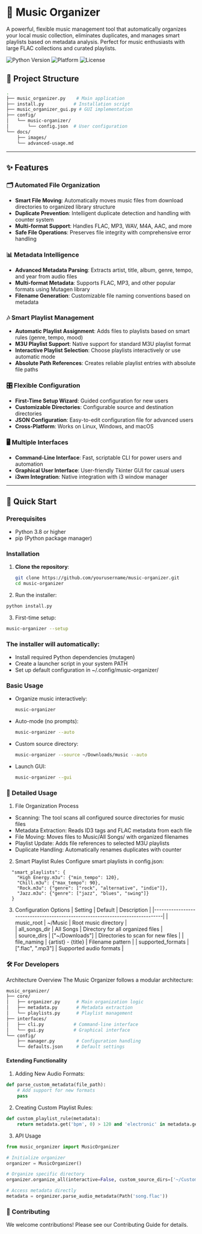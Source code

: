# 🎵 Music Organizer

A powerful, flexible music management tool that automatically organizes your local music collection, eliminates duplicates, and manages smart playlists based on metadata analysis. Perfect for music enthusiasts with large FLAC collections and curated playlists.

![Python Version](https://img.shields.io/badge/python-3.8+-blue.svg)
![Platform](https://img.shields.io/badge/platform-linux%20%7C%20windows%20%7C%20macOS-lightgrey.svg)
![License](https://img.shields.io/badge/license-MIT-green.svg)


## 📁 Project Structure

```bash
.
├── music_organizer.py    # Main application
├── install.py           # Installation script
├── music_organizer_gui.py # GUI implementation
├── config/
│   └── music-organizer/
│       └── config.json  # User configuration
└── docs/
    ├── images/
    └── advanced-usage.md
```
---

## ✨ Features

### 🗂️ Automated File Organization
- **Smart File Moving**: Automatically moves music files from download directories to organized library structure
- **Duplicate Prevention**: Intelligent duplicate detection and handling with counter system
- **Multi-format Support**: Handles FLAC, MP3, WAV, M4A, AAC, and more
- **Safe File Operations**: Preserves file integrity with comprehensive error handling

### 📊 Metadata Intelligence
- **Advanced Metadata Parsing**: Extracts artist, title, album, genre, tempo, and year from audio files
- **Multi-format Metadata**: Supports FLAC, MP3, and other popular formats using Mutagen library
- **Filename Generation**: Customizable file naming conventions based on metadata

### 🎶 Smart Playlist Management
- **Automatic Playlist Assignment**: Adds files to playlists based on smart rules (genre, tempo, mood)
- **M3U Playlist Support**: Native support for standard M3U playlist format
- **Interactive Playlist Selection**: Choose playlists interactively or use automatic mode
- **Absolute Path References**: Creates reliable playlist entries with absolute file paths

### 🎛️ Flexible Configuration
- **First-Time Setup Wizard**: Guided configuration for new users
- **Customizable Directories**: Configurable source and destination directories
- **JSON Configuration**: Easy-to-edit configuration file for advanced users
- **Cross-Platform**: Works on Linux, Windows, and macOS

### 🖥️ Multiple Interfaces
- **Command-Line Interface**: Fast, scriptable CLI for power users and automation
- **Graphical User Interface**: User-friendly Tkinter GUI for casual users
- **i3wm Integration**: Native integration with i3 window manager

---

## 🚀 Quick Start

### Prerequisites
- Python 3.8 or higher
- pip (Python package manager)

### Installation

1. **Clone the repository**:
   ```bash
   git clone https://github.com/yourusername/music-organizer.git
   cd music-organizer
   ```
   
2. Run the installer:
```bash
python install.py
```

3. First-time setup:
```bash
music-organizer --setup
```

### The installer will automatically:
- Install required Python dependencies (mutagen)
- Create a launcher script in your system PATH
- Set up default configuration in ~/.config/music-organizer/

### Basic Usage

- Organize music interactively:
  ```bash
  music-organizer
  ```

- Auto-mode (no prompts):
  ```bash
  music-organizer --auto
  ```
  
- Custom source directory:
  ```bash
  music-organizer --source ~/Downloads/music --auto
  ```
  
- Launch GUI:
  ```bash
  music-organizer --gui
  ```

### 📖 Detailed Usage
1. File Organization Process
  - Scanning: The tool scans all configured source directories for music files
  - Metadata Extraction: Reads ID3 tags and FLAC metadata from each file
  - File Moving: Moves files to Music/All Songs/ with organized filenames
  - Playlist Update: Adds file references to selected M3U playlists
  - Duplicate Handling: Automatically renames duplicates with counter

2. Smart Playlist Rules
  Configure smart playlists in config.json:

```jason
  "smart_playlists": {
    "High Energy.m3u": {"min_tempo": 120},
    "Chill.m3u": {"max_tempo": 90},
    "Rock.m3u": {"genre": ["rock", "alternative", "indie"]},
    "Jazz.m3u": {"genre": ["jazz", "blues", "swing"]}
  }
```

3. Configuration Options
| Setting            | Default            | Description                        |
|------------------------------------------------------------------------------| 
| music_root         | ~/Music            | Root music directory               |   
| all_songs_dir      | All Songs          | Directory for all organized files  |  
| source_dirs        | ["~/Downloads"]    | Directories to scan for new files  | 
| file_naming        | {artist} - {title} | Filename pattern                   | 
| supported_formats  | [".flac", ".mp3"]  | Supported audio formats            | 


### 🛠️ For Developers
Architecture Overview
The Music Organizer follows a modular architecture:

```bash
music_organizer/
├── core/
│   ├── organizer.py      # Main organization logic
│   ├── metadata.py       # Metadata extraction
│   └── playlists.py      # Playlist management
├── interfaces/
│   ├── cli.py           # Command-line interface
│   └── gui.py           # Graphical interface
└── config/
    ├── manager.py        # Configuration handling
    └── defaults.json     # Default settings
```

#### Extending Functionality

1. Adding New Audio Formats:
  ```python
  def parse_custom_metadata(file_path):
      # Add support for new formats
      pass
  ```

2. Creating Custom Playlist Rules:
  ```python
  def custom_playlist_rule(metadata):
      return metadata.get('bpm', 0) > 120 and 'electronic' in metadata.get('genre', '')
  ```

3. API Usage
  ```python
  from music_organizer import MusicOrganizer
  
  # Initialize organizer
  organizer = MusicOrganizer()

  # Organize specific directory
  organizer.organize_all(interactive=False, custom_source_dirs=['~/CustomMusic'])

  # Access metadata directly
  metadata = organizer.parse_audio_metadata(Path('song.flac'))
  ```


### 🤝 Contributing

We welcome contributions! Please see our Contributing Guide for details.
